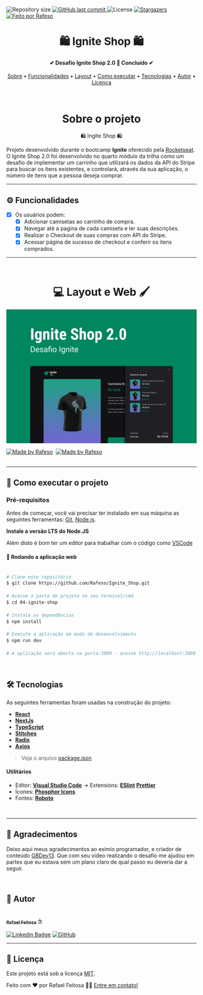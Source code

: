<img alt="Repository size" src="https://img.shields.io/github/repo-size/Rafeso/Ignite_Shop">
  
  <a href="https://github.com/Rafeso/Ignite_Shop/commits/main">
    <img alt="GitHub last commit" src="https://img.shields.io/github/last-commit/Rafeso/Ignite_Shop">
  </a>
    
   <img alt="License" src="https://img.shields.io/badge/license-MIT-brightgreen">
   <a href="https://github.com/Rafeso/Ignite_Shop/stargazers">
    <img alt="Stargazers" src="https://img.shields.io/github/stars/Rafeso/Ignite_Shop?style=social">
  </a>

  <a href="https://www.linkedin.com/in/rafael-feitosa-618472241/">
    <img alt="Feito por Rafeso" src="https://img.shields.io/badge/Feito%20por-Rafeso-%237519C1">
 </a>

<h1 align="center">
    🛍 Ignite Shop 🛍
</h1>

<h4 align="center"> 
	✔  Desafio Ignite Shop 2.0 🚀 Concluído  ✔
</h4>

<p align="center">
 <a href="#-sobre-o-projeto">Sobre</a> •
 <a href="#-funcionalidades">Funcionalidades</a> •
 <a href="#-layout">Layout</a> • 
 <a href="#-como-executar-o-projeto">Como executar</a> • 
 <a href="#-tecnologias">Tecnologias</a> • 
 <a href="#-autor">Autor</a> • 
 <a href="#user-content--licença">Licença</a>
</p>

<br>

<h1 align='center'>Sobre o projeto</h1>

<p align='center'>🛍 Ingite Shop 🛍</p>

Projeto desenvolvido durante o bootcamp **Ignite** oferecido pela [Rocketseat](https://lp.rocketseat.com.br/ignite).
O Ignite Shop 2.0 foi desenvolvido no quarto módulo da trilha como um desafio de implementar um carrinho que utilizará os dados da API do Stripe para buscar os itens existentes, e controlará, através da sua aplicação, o número de itens que a pessoa deseja comprar.

---

## ⚙️ Funcionalidades

- [x] Os usuários podem:
  - [x] Adicionar camisetas ao carrinho de compra.
  - [x] Navegar até a pagina de cada camiseta e ler suas descrições.
  - [x] Realizar o Checkout de suas compras com API do Stripe.
  - [x] Acessar página de sucesso de checkout e conferir os itens comprados.

---

<br>

<h1 align='center'> 💻 Layout e Web 🖌</h1>

<p align="center" style='display:flex; gap:1rem; width="100%"'>
  <img alt="Ignite Shop Preview" title="#home_page" src="./.github/Capa.png" width="100%">
</p>

<div style="display: flex; gap: 0.5rem;">
  <a href="https://www.figma.com/file/nGKaMF5WWuObeFvVWenjs2/Ignite-Shop-2.0-(Copy)?node-id=0%3A1&t=VCDuz8PTlD5CnF9l-1">
    <img alt="Made by Rafeso" src="https://img.shields.io/badge/Acessar%20Layout%20-Figma-%2304D361">
  </a>
  <a href="https://ignite-shop-rafeso.vercel.app/">
    <img alt="Made by Rafeso" src="https://img.shields.io/badge/Acessar%20%20-Web-%2304D361">
  </a>
</div>

<br>

---

## 🚀 Como executar o projeto

### Pré-requisitos

Antes de começar, você vai precisar ter instalado em sua máquina as seguintes ferramentas:
[Git](https://git-scm.com), [Node.js](https://nodejs.org/en/).

**Instale a versão LTS do Node.JS**

Além disto é bom ter um editor para trabalhar com o código como [VSCode](https://code.visualstudio.com/)

#### 🧭 Rodando a aplicação web

```bash

# Clone este repositório
$ git clone https://github.com/Rafeso/Ignite_Shop.git

# Acesse a pasta do projeto no seu terminal/cmd
$ cd 04-ignite-shop

# Instale as dependências
$ npm install

# Execute a aplicação em modo de desenvolvimento
$ npm run dev

# A aplicação será aberta na porta:3000 - acesse http://localhost:3000

```


<br>

## 🛠 Tecnologias

As seguintes ferramentas foram usadas na construção do projeto:

- **[React](https://pt-br.reactjs.org/)**
- **[NextJs](https://nextjs.org/)**
- **[TypeScript](https://www.typescriptlang.org/)**
- **[Stitches](https://stitches.dev/)**
- **[Radix](https://www.radix-ui.com/)**
- **[Axios](https://axios-http.com/)**

> Veja o arquivo [package.json](https://github.com/Rafeso/github_blog/blob/main/package.json)

#### [](https://github.com/Rafeso/Ignite_Shop#utilit%C3%A1rios)**Utilitários**

- Editor: **[Visual Studio Code](https://code.visualstudio.com/)** → Extensions: **[ESlint](https://eslint.org/)** **[Prettier](https://prettier.io/)**
- Ícones: **[Phosphor Icons](https://phosphoricons.com/)**
- Fontes: **[Roboto](https://fonts.google.com/specimen/Roboto?query=Roboto)**

<br>

---

## 🤝 Agradecimentos

Deixo aqui meus agradecimentos ao exímio programador, e criador de conteúdo [GBDev13](https://github.com/GBDev13). Que com seu video realizando o desafio me ajudou em partes que eu estava sem um plano claro de qual passo eu deveria dar a seguir.

<br>

## 🦸 Autor

<a href="https://github.com/Rafeso">
 <img src="https://camo.githubusercontent.com/e01364e2c1c63050f5f68950a1296bcf128f87637fc9994d32d899fd65fbb73e/68747470733a2f2f6d656469612e646973636f72646170702e6e65742f6174746163686d656e74732f313030313537363837393531393730333037332f313030313537373836343432363136383532312f676966676974312e706e673f77696474683d363736266865696768743d363736" width="150px;" alt=""/>
 <br />
 <sub><b>Rafael Feitosa</b></sub></a> <a href="#">☕</a>
 <br />
 
 [![Linkedin Badge](https://img.shields.io/badge/-Rafael-blue?style=flat-square&logo=Linkedin&logoColor=white&link=https://www.linkedin.com/in/rafael-feitosa-618472241/)](https://www.linkedin.com/in/rafael-feitosa-618472241/) 
[![GitHub](https://img.shields.io/badge/github-%23121011.svg?style=flat-squarew&logo=github&logoColor=white%link=https://github.com/Rafeso)](https://github.com/Rafeso)

---

## 📝 Licença

Este projeto está sob a licença [MIT](./LICENSE).

Feito com ❤️ por Rafael Feitosa 👋🏽 [Entre em contato!](https://www.linkedin.com/in/rafael-feitosa-618472241/)
